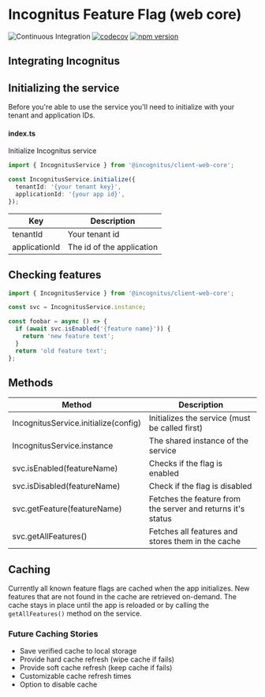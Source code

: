 # Incognitus Feature Flag (web core)

![Continuous Integration](https://github.com/Incognitus-Io/client-web-core/workflows/Continuous%20Integration/badge.svg)
[![codecov](https://codecov.io/gh/Incognitus-Io/client-web-core/branch/master/graph/badge.svg?token=BNC9RERF0K)](https://codecov.io/gh/Incognitus-Io/client-web-core)
[![npm version](https://badge.fury.io/js/%40incognitus%2Fclient-web-core.svg)](https://badge.fury.io/js/%40incognitus%2Fclient-web-core)

## Integrating Incognitus

## Initializing the service

Before you're able to use the service you'll need to initialize with your tenant and application IDs.

#### index.ts

Initialize Incognitus service

```typescript
import { IncognitusService } from '@incognitus/client-web-core';

const IncognitusService.initialize({
  tenantId: '{your tenant key}',
  applicationId: '{your app id}',
});
```

| Key           | Description               |
| ------------- | ------------------------- |
| tenantId      | Your tenant id            |
| applicationId | The id of the application |

## Checking features

```typescript
import { IncognitusService } from '@incognitus/client-web-core';

const svc = IncognitusService.instance;

const foobar = async () => {
  if (await svc.isEnabled('{feature name}')) {
    return 'new feature text';
  }
  return 'old feature text';
};
```

## Methods

| Method                               | Description                                                 |
| ------------------------------------ | ----------------------------------------------------------- |
| IncognitusService.initialize(config) | Initializes the service (must be called first)              |
| IncognitusService.instance           | The shared instance of the service                          |
| svc.isEnabled(featureName)           | Checks if the flag is enabled                               |
| svc.isDisabled(featureName)          | Check if the flag is disabled                               |
| svc.getFeature(featureName)          | Fetches the feature from the server and returns it's status |
| svc.getAllFeatures()                 | Fetches all features and stores them in the cache           |

## Caching

Currently all known feature flags are cached when the app initializes. New features that are not found
in the cache are retrieved on-demand. The cache stays in place until the app is reloaded or by calling the `getAllFeatures()` method on the service.

### Future Caching Stories

- Save verified cache to local storage
- Provide hard cache refresh (wipe cache if fails)
- Provide soft cache refresh (keep cache if fails)
- Customizable cache refresh times
- Option to disable cache
